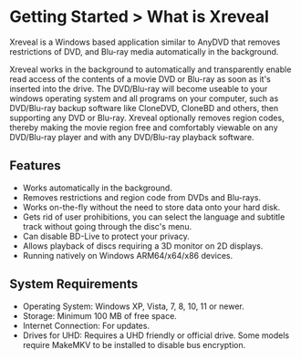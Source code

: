 # Getting Started > What is Xreveal

Xreveal is a Windows based application similar to AnyDVD that removes restrictions of DVD, and Blu-ray media automatically in the background.

Xreveal works in the background to automatically and transparently enable read access of the contents of a movie DVD or Blu-ray as soon as it's inserted into the drive. The DVD/Blu-ray will become useable to your windows operating system and all programs on your computer, such as DVD/Blu-ray backup software like CloneDVD, CloneBD and others, then supporting any DVD or Blu-ray. Xreveal optionally removes region codes, thereby making the movie region free and comfortably viewable on any DVD/Blu-ray player and with any DVD/Blu-ray playback software.

## Features
- Works automatically in the background.
- Removes restrictions and region code from DVDs and Blu-rays.
- Works on-the-fly without the need to store data onto your hard disk.
- Gets rid of user prohibitions, you can select the language and subtitle track without going through the disc's menu.
- Can disable BD-Live to protect your privacy.
- Allows playback of discs requiring a 3D monitor on 2D displays.
- Running natively on Windows ARM64/x64/x86 devices.

## System Requirements
- Operating System: Windows XP, Vista, 7, 8, 10, 11 or newer.
- Storage: Minimum 100 MB of free space.
- Internet Connection: For updates.
- Drives for UHD: Requires a UHD friendly or official drive. Some models require MakeMKV to be installed to disable bus encryption.